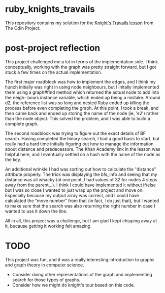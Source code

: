 # ruby_knights_travails

This repository contains my solution for the [Knight's Travails lesson](https://www.theodinproject.com/paths/full-stack-ruby-on-rails/courses/ruby-programming/lessons/knights-travails) from
The Odin Project.

# post-project reflection
This project challenged me a lot in terms of the implementation side. I think
conceptually, working with the graph was pretty straight forward, but I got
stuck a few times on the actual implementation.

The first major roadblock was how to implement the edges, and I think my hunch
initially was right in using node neighbours, but I initally implemented them
using a graph#find method which returned the actual node to add into the neigh-
bours instance variable, which ended up being a mistake. Around d2, the
reference list was so long and nested Ruby ended up killing the process before
even completing the graph. At this point, I took a break, and then came back
and ended up storing the name of the node (ie, 'e2') rather than the node
object. This solved the problem, and I was able to build a complete graph.

The second roadblock was trying to figure out the exact details of BF search.
Having completed the binary search, I had a good basis to start, but really had
a hard time initially figuring out how to manage the information about distance
and predecessors. The Khan Academy link in the lesson was helpful here, and I
eventually settled on a hash with the name of the node as the key.

An additional wrinkle I had was sorting out how to calculate the "distance"
attribute properly. The trick was displaying the bfs_info and seeing that my
distance was all whacky (at one point, I had values of 32 for nodes 4 steps
away from the parent...). I think I could have implemented it without if/else
but I was so close I wanted to just wrap up the project and move on. Especially
because my output array was correct, and I could have calculated the "move
number" from that (in fact, I do just that), but I wanted to make sure that the
search was also returning the right number in case I wanted to use it down the
line.

All in all, this project was a challenge, but I am glad I kept chipping away at
it, because getting it working felt amazing.

# TODO
This project was fun, and it was a really interesting introduction to graphs
and graph theory in computer science.
* Consider doing other representations of the graph and implementing search for
those types of graphs.
* Consider how we might do knight's tour based on this code.
